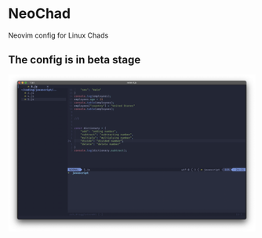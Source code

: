 # NeoChad
Neovim config for Linux Chads

<h2>The config is in beta stage </h2>
<img src="res/sample.png" >

